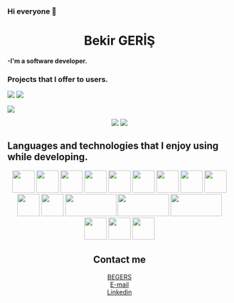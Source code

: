### Hi everyone 👋

<h1 align='center'>Bekir GERİŞ</h1> 
  <h4>
    -I'm a software developer.
  </h4>
  
  <h3>Projects that I offer to users.</h3>

  [![](https://play-lh.googleusercontent.com/stCTV5TBTN2niNoTlQi_MWwe0wJI95fqZ-8K_XJCmzr1W76qExnS9Z9oyUaSfzQRs5t-=s180-rw)](https://play.google.com/store/apps/details?id=com.bek.dortislemcalisiyorum)     [![](https://play-lh.googleusercontent.com/DLNWMPZkO8jNrNaF3ebxRf_aSF1Mob9xk04_EINvOXw5tDhK0KCynF4wnyhT5RZ-8_s=s180-rw)](https://play.google.com/store/apps/details?id=com.dragon.ejderha)

![](https://komarev.com/ghpvc/?username=your-github-BekirGerise&color=dc143c)

<div align='center'>
<a href="https://github.com/BekirGeris"><img src="https://github-readme-stats.vercel.app/api?username=BekirGeris&show_icons=true&bg_color=0d1117&text_color=bdc3c7&title_color=f1c40f&icon_color=f1c40f&hide_border=true" /></a>   
<a href="https://github.com/BekirGeris"><img src="https://github-readme-stats.vercel.app/api/top-langs/?username=BekirGeris&bg_color=0d1117&text_color=bdc3c7&title_color=f1c40f&hide_border=true&layout=compact&langs_count=10" /></a>
</div>

  <h2>Languages and technologies that I enjoy using while developing.</h2>
  
  <div align='center'>
  <img src="https://forum.donanimhaber.com/cache-v2?path=http%3A%2F%2Fstore.donanimhaber.com%2Fe8%2F87%2Fc3%2Fe887c31e7c83257c4b08265cad22f442.jpg&t=100270599&width=240&text=1" width="50" height="50"/>     <img src="https://2.bp.blogspot.com/-tzm1twY_ENM/XlCRuI0ZkRI/AAAAAAAAOso/BmNOUANXWxwc5vwslNw3WpjrDlgs9PuwQCLcBGAsYHQ/s1600/pasted%2Bimage%2B0.png" width="50" height="50"/>   <img src="https://cdn.worldvectorlogo.com/logos/eclipse-11.svg" width="50" height="50"/>  <img src="https://i.pinimg.com/originals/ff/00/07/ff0007b52b67bbc5f86b88769e9c1b67.png" width="50" height="50"/>    <img src="https://miro.medium.com/max/5498/1*MJ9Y4_tCTv99Gs_xZYlKrA.png" width="50" height="50"/> <img src="https://kariselovuo.pro/ksprov1/wp-content/uploads/2018/02/css-logo.png" width="50" height="50"/>    <img src="https://img2.pngindir.com/20180611/pur/kisspng-microsoft-sql-server-microsoft-azure-sql-database-5b1f2919b40ab5.5565598815287687937375.jpg" width="50" height="50"/>    <img src="http://awsprocert.com/wp-content/uploads/sites/2/2021/02/Logo_pgAdmin_200x200-175x175.png" width="50" height="50"/>  <img src="https://blog.sqlauthority.com/wp-content/uploads/2008/02/ssms.png" width="50" height="50"/>  <img src="https://pbs.twimg.com/profile_images/378800000197491224/3c827c8875b77acbbaf83c73eecd0a43_400x400.png" width="50" height="50"/> <img src="https://pbs.twimg.com/profile_images/975341366665449472/pb_Hp8ci_400x400.jpg" width="50" height="50"/> <img src="https://miro.medium.com/max/600/1*nWrmfMQprcWX8qmX8H4tZg.png" width="115" height="50"/> <img src="https://bgasparotto.com/wp-content/uploads/2017/12/spring-boot-logo.png" width="115" height="50"/> <img src="https://www.seekpng.com/png/detail/80-803597_io-is-compatible-with-all-javascript-frameworks-and.png" width="115" height="50"/> <img src="https://user-images.githubusercontent.com/4060187/61057426-4e5a4600-a3c3-11e9-9114-630743e05814.png" width="50" height="50"/> <img src="https://user-images.githubusercontent.com/806104/98771085-46d8f180-23a9-11eb-9caf-9d4c0f605749.png" width="50" height="50"/> <img src="https://upload.wikimedia.org/wikipedia/commons/thumb/9/99/Unofficial_JavaScript_logo_2.svg/2048px-Unofficial_JavaScript_logo_2.svg.png" width="50" height="50"/> 
 <div/>
 
 <h2>Contact me</h2>

[BEGERS](https://play.google.com/store/apps/developer?id=Begers) </br>
[E-mail](mailto:bekir.geris@gmail.com) </br>
[Linkedin](https://www.linkedin.com/in/bekir-geri%C5%9F-52b6b5205/)
